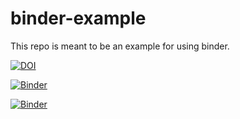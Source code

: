 # binder-example
This repo is meant to be an example for using binder.

[![DOI](https://zenodo.org/badge/222008654.svg)](https://zenodo.org/badge/latestdoi/222008654)

[![Binder](https://mybinder.org/badge_logo.svg)](https://mybinder.org/v2/gh/jfell13/binder-example/master)


[![Binder](https://mybinder.org/badge_logo.svg)](https://mybinder.org/v2/zenodo/10.5281/zenodo.3543808/)
